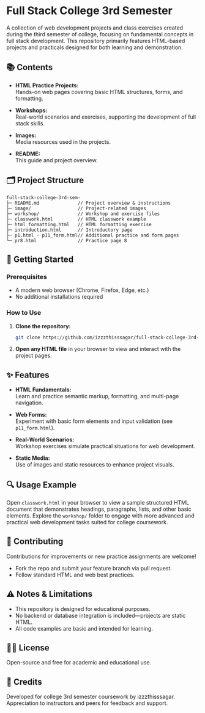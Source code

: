 # Full Stack College 3rd Semester

A collection of web development projects and class exercises created during the third semester of college, focusing on fundamental concepts in full stack development. This repository primarily features HTML-based projects and practicals designed for both learning and demonstration.

## 📚 Contents

- **HTML Practice Projects:**  
  Hands-on web pages covering basic HTML structures, forms, and formatting.

- **Workshops:**  
  Real-world scenarios and exercises, supporting the development of full stack skills.

- **Images:**  
  Media resources used in the projects.

- **README:**  
  This guide and project overview.

## 🗂️ Project Structure

```plaintext
full-stack-college-3rd-sem-
├─ README.md              // Project overview & instructions
├─ image/                 // Project-related images
├─ workshop/              // Workshop and exercise files
├─ classwork.html         // HTML classwork example
├─ html_formatting.html   // HTML formatting exercise
├─ introduction.html      // Introductory page
├─ p1.html - p11_form.html// Additional practice and form pages
└─ pr8.html               // Practice page 8
```

## 🚀 Getting Started

### Prerequisites

- A modern web browser (Chrome, Firefox, Edge, etc.)
- No additional installations required

### How to Use

1. **Clone the repository:**

   ```bash
   git clone https://github.com/izzzthisssagar/full-stack-college-3rd-sem-
   ```

2. **Open any HTML file** in your browser to view and interact with the project pages.

## ✨ Features

- **HTML Fundamentals:**  
  Learn and practice semantic markup, formatting, and multi-page navigation.

- **Web Forms:**  
  Experiment with basic form elements and input validation (see `p11_form.html`).

- **Real-World Scenarios:**  
  Workshop exercises simulate practical situations for web development.

- **Static Media:**  
  Use of images and static resources to enhance project visuals.

## 🔍 Usage Example

Open `classwork.html` in your browser to view a sample structured HTML document that demonstrates headings, paragraphs, lists, and other basic elements. Explore the `workshop/` folder to engage with more advanced and practical web development tasks suited for college coursework.

## 📝 Contributing

Contributions for improvements or new practice assignments are welcome!

- Fork the repo and submit your feature branch via pull request.
- Follow standard HTML and web best practices.

## ⚠️ Notes & Limitations

- This repository is designed for educational purposes.
- No backend or database integration is included—projects are static HTML.
- All code examples are basic and intended for learning.

## 👨‍🎓 License

Open-source and free for academic and educational use.

## 🙏 Credits

Developed for college 3rd semester coursework by izzzthisssagar.  
Appreciation to instructors and peers for feedback and support.
